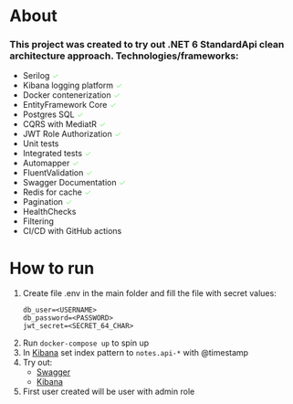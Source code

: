 # About #
### This project was created to try out <b> .NET 6 StandardApi</b> clean architecture approach. Technologies/frameworks: ###
* Serilog <span style="color:lightgreen"> ✓</span> 
* Kibana logging platform <span style="color:lightgreen"> ✓</span> 
* Docker contenerization <span style="color:lightgreen"> ✓</span> 
* EntityFramework Core <span style="color:lightgreen"> ✓</span> 
* Postgres SQL <span style="color:lightgreen"> ✓</span> 
* CQRS with MediatR <span style="color:lightgreen"> ✓</span> 
* JWT Role Authorization <span style="color:lightgreen"> ✓</span> 
* Unit tests
* Integrated tests <span style="color:lightgreen"> ✓</span> 
* Automapper <span style="color:lightgreen"> ✓</span> 
* FluentValidation <span style="color:lightgreen"> ✓</span> 
* Swagger Documentation <span style="color:lightgreen"> ✓</span> 
* Redis for cache <span style="color:lightgreen"> ✓</span>
* Pagination <span style="color:lightgreen"> ✓</span>
* HealthChecks
* Filtering
* CI/CD with GitHub actions

# How to run # 

1. Create file .env in the main folder and fill the file with secret values:
    ```
    db_user=<USERNAME>
    db_password=<PASSWORD>
    jwt_secret=<SECRET_64_CHAR>
    ```
2. Run `docker-compose up` to spin up
3. In [Kibana](http://localhost:5601/app/home) set index pattern to `notes.api-*` with @timestamp
4. Try out:
    * [Swagger](http://localhost:2100/documentation/index.html)
    * [Kibana](http://localhost:5601/app/home)
5. First user created will be user with admin role